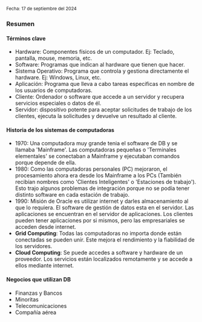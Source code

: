 <sub> Fecha: 17 de septiembre del 2024 </sub>
### Resumen

#### Términos clave

- Hardware:  Componentes físicos de un computador. Ej: Teclado, pantalla, mouse, memoria, etc.
- Software: Programas que indican al hardware que tienen que hacer.
- Sistema Operativo: Programa que controla y gestiona directamente el hardware. Ej: Windows, Linux, etc.
- Aplicación: Programa que lleva a cabo tareas especificas en nombre de los usuarios de computadoras.
- Cliente: Ordenador o software que accede a un servidor y recupera servicios especiales o datos de él.
- Servidor: dispositivo potente para aceptar solicitudes de trabajo de los clientes, ejecuta la solicitudes y devuelve un resultado al cliente.

#### Historia de los sistemas de computadoras 

- 1970: Una computadora muy grande tenia el software de DB y se llamaba 'Mainframe'. Las computadoras pequeñas o 'Terminales elementales' se conectaban a Mainframe y ejecutaban comandos porque depende de ella. 
- 1980: Como las computadoras personales (PC) mejoraron, el procesamiento ahora era desde los Mainframe a los PCs (También recibían nombres como 'Clientes Inteligentes' o 'Estaciones de trabajo'). Esto trajo algunos problemas de integración porque no se podía tener distinto software en cada estación de trabajo.
- 1990: Misión de Oracle es utilizar internet y darles almacenamiento al que lo requiera. El software de gestión de datos esta en el servidor. Las aplicaciones se encuentran en el servidor de aplicaciones. Los clientes pueden tener aplicaciones por si mismos, pero las empresariales se acceden desde internet. 
- **Grid Computing**: Todas las computadoras no importa donde están conectadas se pueden unir. Este mejora el rendimiento y la fiabilidad de los servidores. 
- **Cloud Computing**: Se puede accedes a software y hardware de un proveedor. Los servicios están localizados remotamente y se accede a ellos mediante internet. 

#### Negocios que utilizan DB

- Finanzas y Bancos
- Minoritas
- Telecomunicaciones
- Compañía aérea

